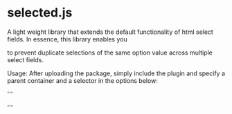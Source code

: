 # selected.js

A light weight library that extends the default functionality of html select fields. In essence, this library enables you 

to prevent duplicate selections of the same option value across multiple select fields.

Usage:
After uploading the package, simply include the plugin and specify a parent container and a selector in the options below:

'''
<script type="text/javascript" src="/path/to/selected.min.js" /></script>

<script type="text/javascript">
	var selected = new selected({
		container : '.data-table',
		selector : '.priority',
		options : [1,2,3,4]
	});
</script>
'''
